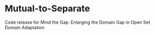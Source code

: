 # Mutual-to-Separate
Code release for Mind the Gap: Enlarging the Domain Gap in Open Set Domain Adaptation
